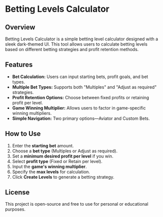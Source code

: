 # Betting Levels Calculator

## Overview
Betting Levels Calculator is a simple betting level calculator designed with a sleek dark-themed UI. This tool allows users to calculate betting levels based on different betting strategies and profit retention methods.

## Features
- **Bet Calculation:** Users can input starting bets, profit goals, and bet types.
- **Multiple Bet Types:** Supports both "Multiples" and "Adjust as required" strategies.
- **Profit Retention Options:** Choose between fixed profits or retaining profit per level.
- **Game Winning Multiplier:** Allows users to factor in game-specific winning multipliers.
- **Simple Navigation:** Two primary options—Aviator and Custom Bets.

## How to Use
1. Enter the **starting bet** amount.
2. Choose a **bet type** (Multiples or Adjust as required).
3. Set a **minimum desired profit per level** if you win.
4. Select **profit type** (Fixed or Retain per level).
5. Input the **game's winning multiplier**.
6. Specify the **max levels** for calculation.
7. Click **Create Levels** to generate a betting strategy.

## License
This project is open-source and free to use for personal or educational purposes.
